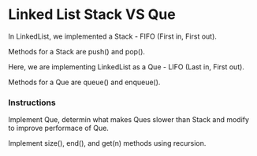 # Linked List Stack VS Que

In LinkedList, we implemented a Stack - FIFO (First in, First out). 

Methods for a Stack are push() and pop().

Here, we are implementing LinkedList as a Que - LIFO (Last in, First out). 

Methods for a Que are queue() and enqueue().

### Instructions

Implement Que, determin what makes Ques slower than Stack and modify to improve performace of Que.

Implement size(), end(), and get(n) methods using recursion.
